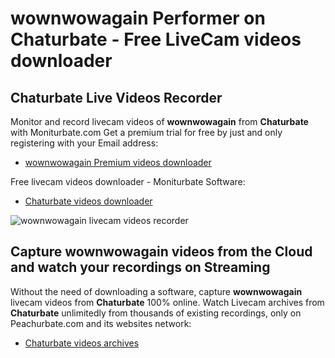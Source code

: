 # wownwowagain Performer on Chaturbate - Free LiveCam videos downloader

## Chaturbate Live Videos Recorder

Monitor and record livecam videos of **wownwowagain** from **Chaturbate** with Moniturbate.com
Get a premium trial for free by just and only registering with your Email address:
* [wownwowagain Premium videos downloader](https://moniturbate.com/request-demo-licence-key.html)

Free livecam videos downloader - Moniturbate Software:
* [Chaturbate videos downloader](https://moniturbate.com/moniturbate-download-software.html)

![wownwowagain livecam videos recorder](https://peachurnet.com/templates/moniturbate-software.png)


## Capture wownwowagain videos from the Cloud and watch your recordings on Streaming

Without the need of downloading a software, capture **wownwowagain** livecam videos from **Chaturbate** 100% online.
Watch Livecam archives from **Chaturbate** unlimitedly from thousands of existing recordings, only on Peachurbate.com and its websites network:
* [Chaturbate videos archives](https://peachurnet.com/)